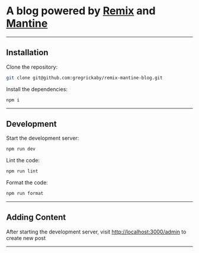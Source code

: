 # A blog powered by [Remix](https://remix.run/) and [Mantine](https://mantine.dev/)

---

## Installation

Clone the repository:

```bash
git clone git@github.com:gregrickaby/remix-mantine-blog.git
```

Install the dependencies:

```bash
npm i
```

---

## Development

Start the development server:

```bash
npm run dev
```

Lint the code:

```bash
npm run lint
```

Format the code:

```bash
npm run format
```

---

## Adding Content

After starting the development server, visit <http://localhost:3000/admin> to create new post

---
